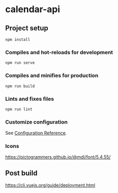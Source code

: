 # calendar-api

## Project setup
```
npm install
```

### Compiles and hot-reloads for development
```
npm run serve
```

### Compiles and minifies for production
```
npm run build
```

### Lints and fixes files
```
npm run lint
```

### Customize configuration
See [Configuration Reference](https://cli.vuejs.org/config/).

### Icons
https://pictogrammers.github.io/@mdi/font/5.4.55/

## Post build
https://cli.vuejs.org/guide/deployment.html